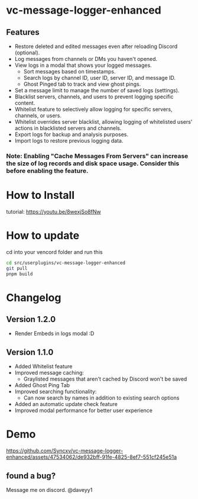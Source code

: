 # vc-message-logger-enhanced

## Features
- Restore deleted and edited messages even after reloading Discord (optional).
- Log messages from channels or DMs you haven't opened.
- View logs in a modal that shows your logged messages.
  - Sort messages based on timestamps.
  - Search logs by channel ID, user ID, server ID, and message ID.
  - Ghost Pinged tab to track and view ghost pings.
- Set a message limit to manage the number of saved logs (settings).
- Blacklist servers, channels, and users to prevent logging specific content.
- Whitelist feature to selectively allow logging for specific servers, channels, or users.
- Whitelist overrides server blacklist, allowing logging of whitelisted users' actions in blacklisted servers and channels.
- Export logs for backup and analysis purposes.
- Import logs to restore previous logging data.

  
### **Note:** Enabling "Cache Messages From Servers" can increase the size of log records and disk space usage. Consider this before enabling the feature.
# How to Install
tutorial: https://youtu.be/8wexjSo8fNw
# How to update
cd into your vencord folder and run this
```bash
cd src/userplugins/vc-message-logger-enhanced
git pull
pnpm build
```
# Changelog

## Version 1.2.0
- Render Embeds in logs modal :D

## Version 1.1.0

- Added Whitelist feature
- Improved message caching:
  - Graylisted messages that aren't cached by Discord won't be saved
- Added Ghost Ping Tab
- Improved searching functionality:
  - Can now search by names in addition to existing search options
- Added an automatic update check feature
- Improved modal performance for better user experience

# Demo
https://github.com/Syncxv/vc-message-logger-enhanced/assets/47534062/de932bff-91fe-4825-8ef7-551cf245e51a

## found a bug?
Message me on discord. @daveyy1
